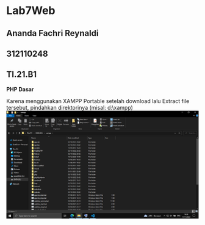 # Lab7Web
## Ananda Fachri Reynaldi
## 312110248
## TI.21.B1

<b>PHP Dasar</b>

Karena menggunakan XAMPP Portable setelah download lalu Extract file tersebut, pindahkan direktorinya (misal: d:\xampp)
![Step1](SS/SS1.png)

